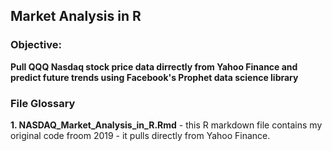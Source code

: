 ## Market Analysis in R

### Objective:
**Pull QQQ Nasdaq stock price data dirrectly from Yahoo Finance and predict future trends using Facebook's Prophet data science library**

### File Glossary
**1. NASDAQ_Market_Analysis_in_R.Rmd** - this R markdown file contains my original code froom 2019 - it pulls directly from Yahoo Finance.
